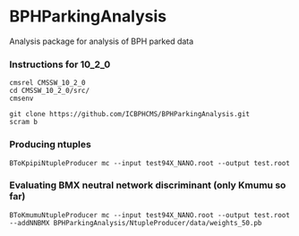 # BPHParkingAnalysis
Analysis package for analysis of BPH parked data

### Instructions for 10_2_0
```
cmsrel CMSSW_10_2_0
cd CMSSW_10_2_0/src/
cmsenv

git clone https://github.com/ICBPHCMS/BPHParkingAnalysis.git
scram b
```

### Producing ntuples
```
BToKpipiNtupleProducer mc --input test94X_NANO.root --output test.root
```

### Evaluating BMX neutral network discriminant (only Kmumu so far)
```
BToKmumuNtupleProducer mc --input test94X_NANO.root --output test.root --addNNBMX BPHParkingAnalysis/NtupleProducer/data/weights_50.pb
```
